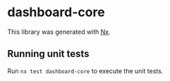 # dashboard-core

This library was generated with [Nx](https://nx.dev).

## Running unit tests

Run `nx test dashboard-core` to execute the unit tests.
